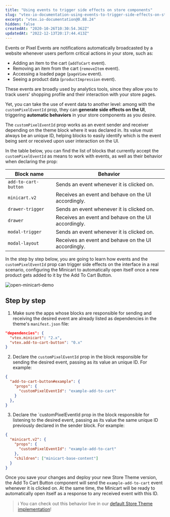 ```yaml
---
title: "Using events to trigger side effects on store components"
slug: "vtex-io-documentation-using-events-to-trigger-side-effects-on-store-components"
excerpt: "vtex.io-documentation@0.88.24"
hidden: false
createdAt: "2020-10-26T10:30:54.362Z"
updatedAt: "2022-12-13T20:17:44.413Z"
---
```

Events or Pixel Events are notifications automatically broadcasted by a website whenever users perform critical actions in your store, such as:

- Adding an item to the cart (`addToCart` event).
- Removing an item from the cart (`removeItem` event).
- Accessing a loaded page (`pageView` event).
- Seeing a product data (`productImpression` event).

These events are broadly used by analytics tools, since they allow you to track users' shopping profile and their interaction with your store pages.

Yet, you can take the use of event data to another level: among with the `customPixelEventId` prop, they can **generate side effects on the UI**, triggering **automatic behaviors** in your store components as you desire.

The `customPixelEventId` prop works as an event sender and receiver depending on the theme block where it was declared in. Its value must always be an unique ID, helping blocks to easily identify which is the event being sent or received upon user interaction on the UI.

In the table below, you can find the list of blocks that currently accept the `customPixelEventId` as means to work with events, as well as their behavior when declaring the prop:

| Block name | Behavior |
| ---------- | --------- |
| `add-to-cart-button` | Sends an event whenever it is clicked on. |
| `minicart.v2` | Receives an event and behave on the UI accordingly. |
| `drawer-trigger` | Sends an event whenever it is clicked on. |
| `drawer` | Receives an event and behave on the UI accordingly. |
| `modal-trigger` | Sends an event whenever it is clicked on. |
| `modal-layout` | Receives an event and behave on the UI accordingly. |

In the step by step below, you are going to learn how events and the `customPixelEventId` prop can trigger side effects on the interface in a real scenario, configuring the Minicart to automatically open itself once a new product gets added to it by the Add To Cart Button.

![open-minicart-demo](https://user-images.githubusercontent.com/52087100/97001261-787b3d00-150e-11eb-8ba5-071eb4991990.gif)

## Step by step

1. Make sure the apps whose blocks are responsible for sending and receiving the desired event are already listed as dependencies in the theme's `manifest.json` file:

```json
"dependencies": {
  "vtex.minicart": "2.x",
  "vtex.add-to-cart-button": "0.x"
}
```

2. Declare the `customPixelEventId` prop in the block responsible for sending the desired event, passing as its value an unique ID. For example:

```json
{
  "add-to-cart-button#example": {
    "props": {
      "customPixelEventId": "example-add-to-cart"
    }
  },
}
```

3. Declare the `customPixelEventId prop in the block responsible for listening to the desired event, passing as its value the same unique ID previously declared in the sender block. For example:

```json
{
  "minicart.v2": {
    "props": {
      "customPixelEventId": "example-add-to-cart"
    },
    "children": ["minicart-base-content"]
  }
}
```

Once you save your changes and deploy your new Store Theme version, the Add To Cart Button component will send the `example-add-to-cart` event whenever it is clicked on. At the same time, the Minicart will be ready to automatically open itself as a response to any received event with this ID.  

>ℹ️ You can check out this behavior live in our [default Store Theme implementation](https://storetheme.vtex.com)!
